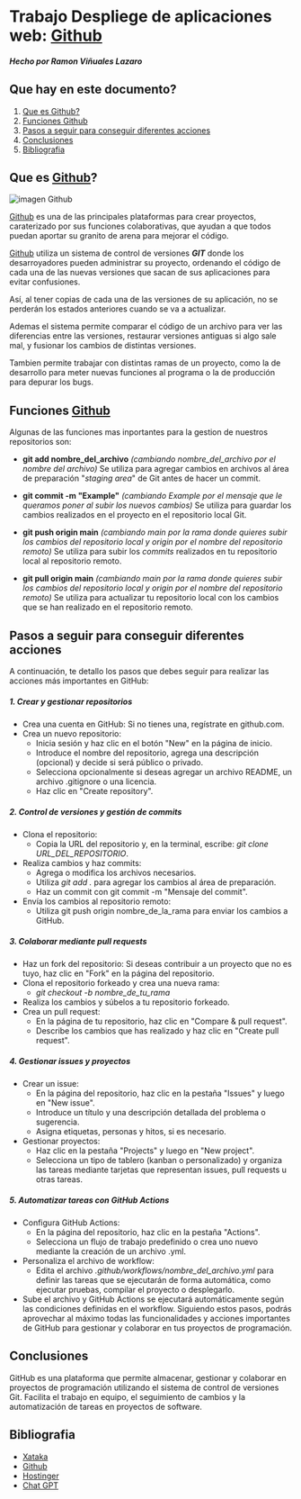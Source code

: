 # Trabajo Despliege de aplicaciones web: [Github](https://github.com/)

##### Hecho por Ramon Viñuales Lazaro

## Que hay en este documento?

1. [Que es Github?](#que-es-github)
2. [Funciones Github](#funciones-github)
3. [Pasos a seguir para conseguir diferentes acciones](#pasos-a-seguir-para-conseguir-diferentes-acciones)
4. [Conclusiones](#conclusiones)
5. [Bibliografia](#bibliografia)

## Que es [Github](https://github.com/)?

![imagen Github](https://i.blogs.es/bd50eb/github_logo/1024_2000.png)

[Github](https://github.com/) es una de las principales plataformas para crear proyectos, caraterizado por sus funciones colaborativas, que ayudan a que todos puedan aportar su granito de arena para mejorar el código.

 [Github](https://github.com/) utiliza un sistema de control de versiones _**GIT**_ donde los desarroyadores pueden administrar su proyecto, ordenando el código de cada una de las nuevas versiones que sacan de sus aplicaciones para evitar confusiones. 
 
 Así, al tener copias de cada una de las versiones de su aplicación, no se perderán los estados anteriores cuando se va a actualizar.
 
 Ademas el sistema permite comparar el código de un archivo para ver las diferencias entre las versiones, restaurar versiones antiguas si algo sale mal, y fusionar los cambios de distintas versiones.
 
 Tambien permite trabajar con distintas ramas de un proyecto, como la de desarrollo para meter nuevas funciones al programa o la de producción para depurar los bugs.

## Funciones [Github](https://github.com/)

 Algunas de las funciones mas inportantes para la gestion de nuestros repositorios son:

* **git add nombre_del_archivo** _(cambiando _nombre_del_archivo_ por el nombre del archivo)_ Se utiliza para agregar cambios en archivos al área de preparación "_staging area_" de Git antes de hacer un commit.
  
 * **git commit -m "Example"** _(cambiando _Example_ por el mensaje que le queramos poner al subir los nuevos cambios)_  Se utiliza para guardar los cambios realizados en el proyecto en el repositorio local Git.
   
 *  **git push origin main** _(cambiando  _main_ por la rama donde quieres subir los cambios del repositorio local y _origin_ por el nombre del repositorio remoto)_ Se utiliza para subir los _commits_ realizados en tu repositorio local al repositorio remoto.
   
 *  **git pull origin main** _(cambiando  _main_ por la rama donde quieres subir los cambios del repositorio local y _origin_ por el nombre del repositorio remoto)_ Se utiliza para actualizar tu repositorio local con los cambios que se han realizado en el repositorio remoto.
   

## Pasos a seguir para conseguir diferentes acciones

A continuación, te detallo los pasos que debes seguir para realizar las acciones más importantes en GitHub:

##### 1. Crear y gestionar repositorios
* Crea una cuenta en GitHub: Si no tienes una, regístrate en github.com.
* Crea un nuevo repositorio:
  * Inicia sesión y haz clic en el botón "New" en la página de inicio.
  * Introduce el nombre del repositorio, agrega una descripción (opcional) y decide si será público o privado.
  * Selecciona opcionalmente si deseas agregar un archivo README, un archivo .gitignore o una licencia.
  * Haz clic en "Create repository".
  
##### 2. Control de versiones y gestión de commits
* Clona el repositorio:
  * Copia la URL del repositorio y, en la terminal, escribe: _git clone URL_DEL_REPOSITORIO_.
* Realiza cambios y haz commits:
  * Agrega o modifica los archivos necesarios.
  * Utiliza _git add ._ para agregar los cambios al área de preparación.
  * Haz un commit con git commit -m "Mensaje del commit".
* Envía los cambios al repositorio remoto:
  * Utiliza git push origin nombre_de_la_rama para enviar los cambios a GitHub.
    
##### 3. Colaborar mediante pull requests
* Haz un fork del repositorio: Si deseas contribuir a un proyecto que no es tuyo, haz clic en "Fork" en la página del repositorio.
* Clona el repositorio forkeado y crea una nueva rama:
  * _git checkout -b nombre_de_tu_rama_
* Realiza los cambios y súbelos a tu repositorio forkeado.
* Crea un pull request:
  * En la página de tu repositorio, haz clic en "Compare & pull request".
  * Describe los cambios que has realizado y haz clic en "Create pull request".

##### 4. Gestionar issues y proyectos
* Crear un issue:
  * En la página del repositorio, haz clic en la pestaña "Issues" y luego en "New issue".
  * Introduce un título y una descripción detallada del problema o sugerencia.
  * Asigna etiquetas, personas y hitos, si es necesario.
* Gestionar proyectos:
  * Haz clic en la pestaña "Projects" y luego en "New project".
  * Selecciona un tipo de tablero (kanban o personalizado) y organiza las tareas mediante tarjetas que representan issues, pull requests u otras tareas.
 
    
##### 5. Automatizar tareas con GitHub Actions
* Configura GitHub Actions:
  * En la página del repositorio, haz clic en la pestaña "Actions".
  * Selecciona un flujo de trabajo predefinido o crea uno nuevo mediante la creación de un archivo .yml.
* Personaliza el archivo de workflow:
  * Edita el archivo _.github/workflows/nombre_del_archivo.yml_ para definir las tareas que se ejecutarán de forma automática, como ejecutar pruebas, compilar el proyecto o desplegarlo.
* Sube el archivo y GitHub Actions se ejecutará automáticamente según las condiciones definidas en el workflow.
Siguiendo estos pasos, podrás aprovechar al máximo todas las funcionalidades y acciones importantes de GitHub para gestionar y colaborar en tus proyectos de programación.

## Conclusiones

GitHub es una plataforma que permite almacenar, gestionar y colaborar en proyectos de programación utilizando el sistema de control de versiones Git. Facilita el trabajo en equipo, el seguimiento de cambios y la automatización de tareas en proyectos de software.

## Bibliografia
* [Xataka](https://www.xataka.com/basics/que-github-que-que-le-ofrece-a-desarrolladores)
* [Github](https://docs.github.com/es/get-started/start-your-journey/about-github-and-git)
* [Hostinger](https://www.hostinger.es/tutoriales/que-es-github)
* [Chat GPT](https://openai.com/chatgpt/)
 
